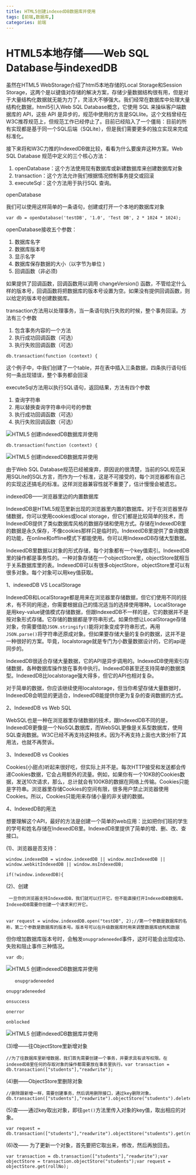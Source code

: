 ```yaml
---
title: HTML5创建indexedDB数据库并使用
tags: [前端,数据库,]
categories: 前端
---
```


# HTML5本地存储——Web SQL Database与indexedDB

虽然在HTML5 WebStorage介绍了html5本地存储的Local Storage和Session Storage，这两个是以键值对存储的解决方案，存储少量数据结构很有用，但是对于大量结构化数据就无能为力了，灵活大不够强大。我们经常在数据库中处理大量结构化数据，html5引入Web SQL Database概念，它使用 SQL 来操纵客户端数据库的 API，这些 API 是异步的，规范中使用的方言是SQLlite。这个文档曾经在W3C推荐规范上，但规范工作已经停止了。目前已经陷入了一个僵局：目前的所有实现都是基于同一个SQL后端（SQLite），但是我们需要更多的独立实现来完成标准化。

接下来将和W3C力推的IndexedDB做比较，看看为什么要废弃这种方案。Web SQL Database 规范中定义的三个核心方法：

1. openDatabase：这个方法使用现有数据库或新建数据库来创建数据库对象
2. transaction：这个方法允许我们根据情况控制事务提交或回滚
3. executeSql：这个方法用于执行SQL 查询。

openDatabase

我们可以使用这样简单的一条语句，创建或打开一个本地的数据库对象

```
var db = openDatabase('testDB', '1.0', 'Test DB', 2 * 1024 * 1024);
```

openDatabase接收五个参数：

1. 数据库名字
2. 数据库版本号
3. 显示名字
4. 数据库保存数据的大小（以字节为单位 )
5. 回调函数（非必须)

如果提供了回调函数，回调函数用以调用 changeVersion() 函数，不管给定什么样的版本号，回调函数将把数据库的版本号设置为空。如果没有提供回调函数，则以给定的版本号创建数据库。

transaction方法用以处理事务，当一条语句执行失败的时候，整个事务回滚。方法有三个参数

1. 包含事务内容的一个方法
2. 执行成功回调函数（可选）
3. 执行失败回调函数（可选）

```
db.transaction(function (context) {
```

这个例子中，中我们创建了一个table，并在表中插入三条数据，四条执行语句任何一条出现错误，整个事务都会回滚

executeSql方法用以执行SQL语句，返回结果，方法有四个参数

1. 查询字符串
2. 用以替换查询字符串中问号的参数
3. 执行成功回调函数（可选）
4. 执行失败回调函数（可选）

![HTML5 创建indexedDB数据库并使用](http://p3.pstatp.com/large/2ed40004c6af518f9080)

```
db.transaction(function (context) {
```

![HTML5 创建indexedDB数据库并使用](http://p3.pstatp.com/large/2ed40004c6af518f9080)

由于Web SQL Database规范已经被废弃，原因说的很清楚，当前的SQL规范采用SQLite的SQL方言，而作为一个标准，这是不可接受的，每个浏览器都有自己的实现这还搞毛的标准。这样浏览器兼容性就不重要了，估计慢慢会被遗忘。

indexedDB——浏览器里边的内置数据库

IndexedDB是HTML5规范里新出现的浏览器里内置的数据库。对于在浏览器里存储数据，你可以使用cookies或local storage，但它们都是比较简单的技术，而IndexedDB提供了类似数据库风格的数据存储和使用方式。存储在IndexedDB里的数据是永久保存，不像cookies那样只是临时的。IndexedDB里提供了查询数据的功能，在online和offline模式下都能使用。你可以用IndexedDB存储大型数据。

IndexedDB里数据以对象的形式存储，每个对象都有一个key值索引。IndexedDB里的操作都是事务性的。一种对象存储在一个objectStore里，objectStore就相当于关系数据库里的表。IndexedDB可以有很多objectStore，objectStore里可以有很多对象。每个对象可以用key值获取。

1、indexedDB VS LocalStorage

IndexedDB和LocalStorage都是用来在浏览器里存储数据，但它们使用不同的技术，有不同的用途，你需要根据自己的情况适当的选择使用哪种。LocalStorage是用key-value键值模式存储数据，但跟IndexedDB不一样的是，它的数据并不是按对象形式存储。它存储的数据都是字符串形式。如果你想让LocalStorage存储对象，你需要借助`JSON.stringify()`能将对象变成字符串形式，再用`JSON.parse()`将字符串还原成对象。但如果要存储大量的复杂的数据，这并不是一种很好的方案。毕竟，localstorage就是专门为小数量数据设计的，它的api是同步的。

IndexedDB很适合存储大量数据，它的API是异步调用的。IndexedDB使用索引存储数据，各种数据库操作放在事务中执行。IndexedDB甚至还支持简单的数据类型。IndexedDB比localstorage强大得多，但它的API也相对复杂。

对于简单的数据，你应该继续使用localstorage，但当你希望存储大量数据时，IndexedDB会明显的更适合，IndexedDB能提供你更为复杂的查询数据的方式。

2、IndexedDB vs Web SQL

WebSQL也是一种在浏览器里存储数据的技术，跟IndexedDB不同的是，IndexedDB更像是一个NoSQL数据库，而WebSQL更像是关系型数据库，使用SQL查询数据。W3C已经不再支持这种技术。因为不再支持上面也大致分析了其用法，也就不再赘诉。

3、IndexedDB vs Cookies

Cookies(小甜点)听起来很好吃，但实际上并不是。每次HTTP接受和发送都会传递Cookies数据，它会占用额外的流量。例如，如果你有一个10KB的Cookies数据，发送10次请求，那么，总计就会有100KB的数据在网络上传输。Cookies只能是字符串。浏览器里存储Cookies的空间有限，很多用户禁止浏览器使用Cookies。所以，Cookies只能用来存储小量的非关键的数据。

4、IndexedDB的用法

想要理解这个API，最好的方法是创建一个简单的web应用：比如把你们班的学生的学号和姓名存储在IndexedDB里。IndexedDB里提供了简单的增、删、改、查接口。

(1)、浏览器是否支持：

```
window.indexedDB = window.indexedDB || window.mozIndexedDB || window.webkitIndexedDB || window.msIndexedDB;
```

```
if(!window.indexedDB){
```

(2)、创建

```
 一旦你的浏览器支持IndexedDB，我们就可以打开它。但不能直接打开IndexedDB数据库。IndexedDB需要你创建一个请求来打开它。
```

```

```

```
var request = window.indexedDB.open("testDB", 2);//第一个参数是数据库的名称，第二个参数是数据库的版本号。版本号可以在升级数据库时用来调整数据库结构和数据
```

但你增加数据库版本号时，会触发`onupgradeneeded`事件，这时可能会出现成功、失败和阻止事件三种情况。

```
var db;
```

![HTML5 创建indexedDB数据库并使用](http://p1.pstatp.com/large/2ed500012f303b49eb31)

```
　　onupgradeneeded

```

```
onupgradeneeded
```

```
onsuccess
```

```
onerror
```

```
onblocked
```

![HTML5 创建indexedDB数据库并使用](http://p1.pstatp.com/large/2ed40004c87fd774da52)

(3)增——往ObjectStore里新增对象

```
//为了往数据库里新增数据，我们首先需要创建一个事务，并要求具有读写权限。在indexedDB里任何的存取对象的操作都需要放在事务里执行。var transaction = db.transaction(["students"],"readwrite");
```

(4)删——ObjectStore里删除对象

```
//删除跟新增一样，需要创建事务，然后调用删除接口，通过key删除对象。
db.transaction(["students"],"readwrite").objectStore("students").delete(rollNo);
```

(5)查——通过key取出对象，即往`get()`方法里传入对象的key值，取出相应的对象。

```
var request = db.transaction(["students"],"readwrite").objectStore("students").get(rollNo);
```

(6)改—— 为了更新一个对象，首先要把它取出来，修改，然后再放回去。

```
var transaction = db.transaction(["students"],"readwrite");var objectStore = transaction.objectStore("students");var request = objectStore.get(rollNo);
```